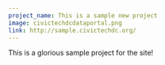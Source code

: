 ```yaml
---
project_name: This is a sample new project
image: civictechdcdataportal.png
link: http://sample.civictechdc.org/
---
```


This is a glorious sample project for the site!